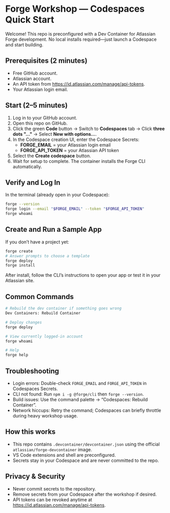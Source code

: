 # Forge Workshop — Codespaces Quick Start

Welcome! This repo is preconfigured with a Dev Container for Atlassian Forge development. No local installs required—just launch a Codespace and start building.

## Prerequisites (2 minutes)
- Free GitHub account.
- Atlassian account.
- An API token from https://id.atlassian.com/manage/api-tokens.
- Your Atlassian login email.

## Start (2–5 minutes)
1. Log in to your GitHub account.
2. Open this repo on GitHub.
3. Click the green **Code** button → Switch to **Codespaces** tab → Click **three dots "..."** → Select **New with options...**.
4. In the Codespace creation UI, enter the Codespace Secrets:
   - **FORGE_EMAIL** = your Atlassian login email
   - **FORGE_API_TOKEN** = your Atlassian API token
5. Select the **Create codespace** button.
6. Wait for setup to complete. The container installs the Forge CLI automatically.

## Verify and Log In
In the terminal (already open in your Codespace):
```bash
forge --version
forge login --email "$FORGE_EMAIL" --token "$FORGE_API_TOKEN"
forge whoami
```

## Create and Run a Sample App
If you don’t have a project yet:
```bash
forge create
# Answer prompts to choose a template
forge deploy
forge install
```
After install, follow the CLI’s instructions to open your app or test it in your Atlassian site.

## Common Commands
```bash
# Rebuild the dev container if something goes wrong
Dev Containers: Rebuild Container

# Deploy changes
forge deploy

# View currently logged-in account
forge whoami

# Help
forge help
```

## Troubleshooting
- Login errors: Double-check `FORGE_EMAIL` and `FORGE_API_TOKEN` in Codespaces Secrets.
- CLI not found: Run `npm i -g @forge/cli` then `forge --version`.
- Build issues: Use the command palette → “Codespaces: Rebuild Container”.
- Network hiccups: Retry the command; Codespaces can briefly throttle during heavy workshop usage.

## How this works
- This repo contains `.devcontainer/devcontainer.json` using the official `atlassian/forge-devcontainer` image.
- VS Code extensions and shell are preconfigured.
- Secrets stay in your Codespace and are never committed to the repo.

## Privacy & Security
- Never commit secrets to the repository.
- Remove secrets from your Codespace after the workshop if desired.
- API tokens can be revoked anytime at https://id.atlassian.com/manage/api-tokens.
